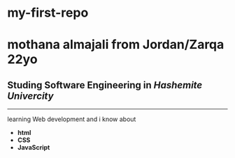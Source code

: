 # my-first-repo

# **mothana almajali** from Jordan/Zarqa 22yo 

## Studing Software Engineering in *Hashemite Univercity*

---

learning Web development and i know about 
- **html**
- **CSS**
- **JavaScript**
